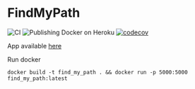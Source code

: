 FindMyPath
====

![CI](https://github.com/amauryval/FindMyPath/workflows/CI/badge.svg?branch=master)
![Publishing Docker on Heroku](https://github.com/amauryval/FindMyPath/workflows/Publishing%20Docker%20on%20Heroku/badge.svg)
[![codecov](https://codecov.io/gh/amauryval/FindMyPath/branch/master/graph/badge.svg)](https://codecov.io/gh/amauryval/FindMyPath)


App available [here](https://amauryval.github.io/Find-My-Path/)

Run docker
```
docker build -t find_my_path . && docker run -p 5000:5000 find_my_path:latest
```